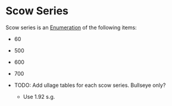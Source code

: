 # Scow Series
Scow series is an [Enumeration](Enumeration.md) of the following items: 
- 60
- 500
- 600
- 700

- TODO: Add ullage tables for each scow series. Bullseye only?
    - Use 1.92 s.g.